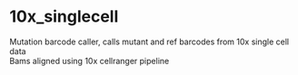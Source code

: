 10x_singlecell 
=============

Mutation barcode caller,  calls mutant and ref barcodes from 10x single cell data   
Bams aligned using 10x cellranger pipeline

